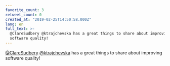 ```yaml
---
favorite_count: 3
retweet_count: 0
created_at: "2019-02-25T14:50:58.000Z"
lang: en
full_text: >-
  @ClareSudbery @ktrajchevska has a great things to share about improving
  software quality!
---
```


[@ClareSudbery](https://twitter.com/ClareSudbery)
[@ktrajchevska](https://twitter.com/ktrajchevska) has a great things to share
about improving software quality!
